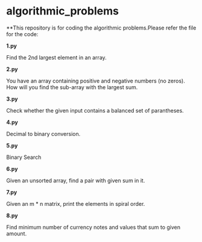 # algorithmic_problems

**This repository is for coding the algorithmic problems.Please refer the file for the code:

**1.py**

Find the 2nd largest element in an array.

**2.py**

You have an array containing positive and negative numbers (no zeros). How will you find the sub-array with the largest sum.

**3.py**

Check whether the given input contains a balanced set of parantheses.

**4.py**

Decimal to binary conversion.

**5.py**

Binary Search

**6.py**

Given an unsorted array, find a pair with given sum in it.

**7.py**

Given an m * n matrix, print the elements in spiral order.

**8.py**

Find minimum number of currency notes and values that sum to given amount.
